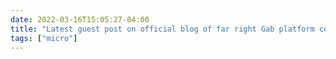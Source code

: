 ```yaml
---
date: 2022-03-16T15:05:27-04:00
title: "Latest guest post on official blog of far right Gab platform could have been a Latter-day Saint General Conference sermon. Sure, rejecting truth and embracing evil sounds bad, but there are a lot of assumptions that need to be surfaced and interrogated about what both terms mean."
tags: ["micro"]
---
```

